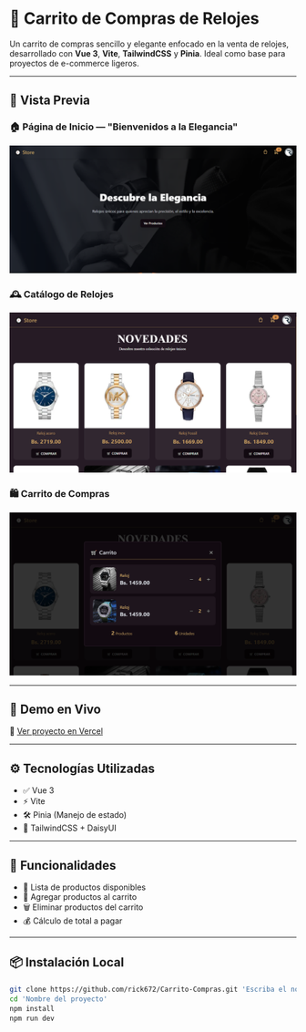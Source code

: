 # 🛒 Carrito de Compras de Relojes

Un carrito de compras sencillo y elegante enfocado en la venta de relojes, desarrollado con **Vue 3**, **Vite**, **TailwindCSS** y **Pinia**. Ideal como base para proyectos de e-commerce ligeros.

---

## 📸 Vista Previa

### 🏠 Página de Inicio — "Bienvenidos a la Elegancia"
![Inicio](./public/screenLoginRejoj1.png)

### 🕰️ Catálogo de Relojes
![Productos](./public/screenLoginRejoj2.png)

### 🛍️ Carrito de Compras
![Carrito](./public/screenLoginRejoj3.png)

---

## 🚀 Demo en Vivo

🔗 [Ver proyecto en Vercel](https://carrito-compras-eight.vercel.app)

---

## ⚙️ Tecnologías Utilizadas

- ✅ Vue 3
- ⚡ Vite
- 🛠️ Pinia (Manejo de estado)
- 🎨 TailwindCSS + DaisyUI

---

## 🎯 Funcionalidades

- 🧾 Lista de productos disponibles
- 🛒 Agregar productos al carrito
- 🗑️ Eliminar productos del carrito
- 💰 Cálculo de total a pagar

---

## 📦 Instalación Local

```bash
git clone https://github.com/rick672/Carrito-Compras.git 'Escriba el nombre del proyecto'
cd 'Nombre del proyecto'
npm install
npm run dev
